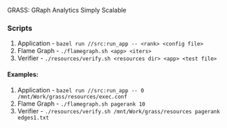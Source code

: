 GRASS: GRaph Analytics Simply Scalable


### Scripts
1. Application - `bazel run //src:run_app -- <rank> <config file>`
2. Flame Graph - `./flamegraph.sh <app> <iters>`
3. Verifier - `./resources/verify.sh <resources dir> <app> <test file>`

#### Examples:
1. Application - `bazel run //src:run_app -- 0 /mnt/Work/grass/resources/exec.conf`
2. Flame Graph - `./flamegraph.sh pagerank 10`
3. Verifier - `./resources/verify.sh /mnt/Work/grass/resources pagerank edges1.txt`


